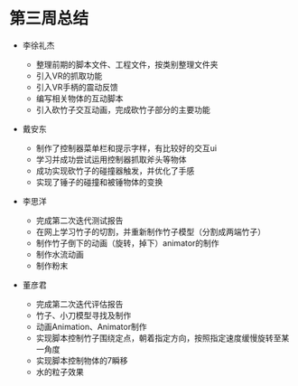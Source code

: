 # 第三周总结

* 李徐礼杰
  * 整理前期的脚本文件、工程文件，按类别整理文件夹
  * 引入VR的抓取功能
  * 引入VR手柄的震动反馈
  * 编写相关物体的互动脚本
  * 引入砍竹子交互动画，完成砍竹子部分的主要功能
  
* 戴安东
  * 制作了控制器菜单栏和提示字样，有比较好的交互ui
  * 学习并成功尝试运用控制器抓取斧头等物体
  * 成功实现砍竹子的碰撞器触发，并优化了手感
  * 实现了锤子的碰撞和被锤物体的变换
  
* 李思洋
  * 完成第二次迭代测试报告
  * 在网上学习竹子的切割，并重新制作竹子模型（分割成两端竹子）
  * 制作竹子倒下的动画（旋转，掉下）animator的制作
  * 制作水流动画
  * 制作粉末

* 董彦君
  * 完成第二次迭代评估报告
  * 竹子、小刀模型寻找及制作
  * 动画Animation、Animator制作
  * 实现脚本控制竹子围绕定点，朝着指定方向，按照指定速度缓慢旋转至某一角度
  * 实现脚本控制物体的7瞬移
  * 水的粒子效果
